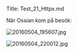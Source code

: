 ﻿Title: Test_21_Httpx.md

När Ossian kom på besök:

![20160504\_195607.jpg](httpx://gw1@kode.im/Uploaded/2016/06/18/20160504_195607.jpg)

![20160504\_220012.jpg](httpx://gw1@kode.im/Uploaded/2016/06/18/20160504_220012.jpg)